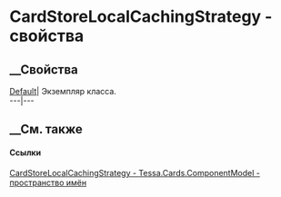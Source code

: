 # CardStoreLocalCachingStrategy - свойства
##  __Свойства
[Default](P_Tessa_Cards_ComponentModel_CardStoreLocalCachingStrategy_Default.htm)|
Экземпляр класса.  
---|---  
##  __См. также
#### Ссылки
[CardStoreLocalCachingStrategy -
](T_Tessa_Cards_ComponentModel_CardStoreLocalCachingStrategy.htm)
[Tessa.Cards.ComponentModel - пространство
имён](N_Tessa_Cards_ComponentModel.htm)
